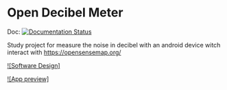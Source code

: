 # Open Decibel Meter

Doc: [![Documentation Status](//readthedocs.org/projects/opendecibelmeter/badge/?version=latest)](https://opendecibelmeter.readthedocs.io/de/latest/?badge=latest)

Study project for measure the noise in decibel with an android device witch interact with https://opensensemap.org/

[![Software Design]](docs/_static/Lautstaerke.png)

[![App preview]](docs/_static/app_start_01.png)
